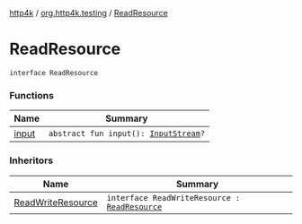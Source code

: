 [http4k](../../index.md) / [org.http4k.testing](../index.md) / [ReadResource](./index.md)

# ReadResource

`interface ReadResource`

### Functions

| Name | Summary |
|---|---|
| [input](input.md) | `abstract fun input(): `[`InputStream`](https://docs.oracle.com/javase/9/docs/api/java/io/InputStream.html)`?` |

### Inheritors

| Name | Summary |
|---|---|
| [ReadWriteResource](../-read-write-resource/index.md) | `interface ReadWriteResource : `[`ReadResource`](./index.md) |
